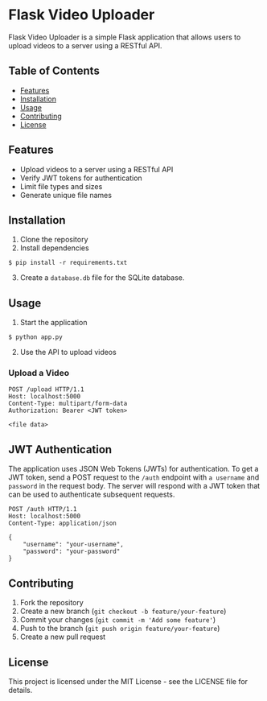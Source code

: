 # Flask Video Uploader

Flask Video Uploader is a simple Flask application that allows users to upload videos to a server using a RESTful API.

## Table of Contents

- [Features](#features)
- [Installation](#installation)
- [Usage](#usage)
- [Contributing](#contributing)
- [License](#license)

## Features

- Upload videos to a server using a RESTful API
- Verify JWT tokens for authentication
- Limit file types and sizes
- Generate unique file names

## Installation

1. Clone the repository
2. Install dependencies

`$ pip install -r requirements.txt`

3. Create a `database.db` file for the SQLite database.

## Usage

1. Start the application

`$ python app.py`

2. Use the API to upload videos

### Upload a Video

```
POST /upload HTTP/1.1
Host: localhost:5000
Content-Type: multipart/form-data
Authorization: Bearer <JWT token>

<file data>
```

## JWT Authentication

The application uses JSON Web Tokens (JWTs) for authentication. To get a JWT token, send a POST request to the `/auth` endpoint with `a username` and `password` in the request body. The server will respond with a JWT token that can be used to authenticate subsequent requests.

```
POST /auth HTTP/1.1
Host: localhost:5000
Content-Type: application/json

{
    "username": "your-username",
    "password": "your-password"
}
```

## Contributing

1. Fork the repository
2. Create a new branch (`git checkout -b feature/your-feature`)
3. Commit your changes (`git commit -m 'Add some feature'`)
4. Push to the branch (`git push origin feature/your-feature`)
5. Create a new pull request

## License

This project is licensed under the MIT License - see the LICENSE file for details.
